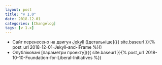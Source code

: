 ```yaml
---
layout: post
title: "v 1.0"
date: 2018-12-01
categories: [Changelog]
tags: [v 1.x]
---
```


- Сайт перенесено на двигун [Jekyll](https://jekyllrb.com) ([детальніше]({{ site.baseurl }}{% post_url 2018-12-01-Jekyll-and-iFrame %}))
- Опубліковані [параметри проекту]({{ site.baseurl }}{% post_url 2018-10-10-Foundation-for-Liberal-Initiatives %})
